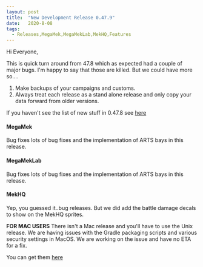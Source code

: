 ```yaml
---
layout: post
title:  "New Development Release 0.47.9"
date:   2020-8-08
tags:
  - Releases,MegaMek,MegaMekLab,MekHQ,Features
---
```

Hi Everyone,

This is quick turn around from 47.8 which as expected had a couple of major bugs. I'm happy to say that those are killed. But we could have more so....

1) Make backups of your campaigns and customs.
2) Always treat each release as a stand alone release and only copy your data forward from older versions.

If you haven't see the list of new stuff in 0.47.8 see [here](https://bg.battletech.com/forums/index.php?topic=70438.0)

#### MegaMek

Bug fixes lots of bug fixes and the implementation of ARTS bays in this release.

#### MegaMekLab

Bug fixes lots of bug fixes and the implementation of ARTS bays in this release.

#### MekHQ

Yep, you guessed it..bug releases. But we did add the battle damage decals to show on the MekHQ sprites.

**FOR MAC USERS**
There isn't a Mac release and you'll have to use the Unix release. We are having issues with the Gradle packaging scripts and various security settings in MacOS.  We are working on the issue and have no ETA for a fix.

You can get them [here](https://megamek.org/downloads.html)
